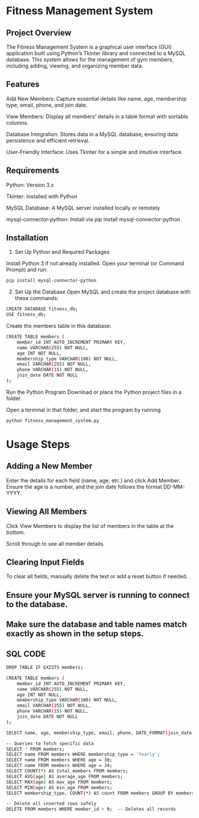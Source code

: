 # Fitness Management System

## Project Overview
The Fitness Management System is a graphical user interface (GUI) application built using Python’s Tkinter library and connected to a MySQL database. This system allows for the management of gym members, including adding, viewing, and organizing member data.

## Features

Add New Members: Capture essential details like name, age, membership type, email, phone, and join date.

View Members: Display all members’ details in a table format with sortable columns.

Database Integration: Stores data in a MySQL database, ensuring data persistence and efficient retrieval.

User-Friendly Interface: Uses Tkinter for a simple and intuitive interface.


## Requirements
Python: Version 3.x

Tkinter: Installed with Python

MySQL Database: A MySQL server installed locally or remotely

mysql-connector-python: Install via pip install mysql-connector-python

## Installation
1. Set Up Python and Required Packages

Install Python 3 if not already installed.
Open your terminal (or Command Prompt) and run:

```bash
pip install mysql-connector-python
```
2. Set Up the Database
Open MySQL and create the project database with these commands:
```bash
CREATE DATABASE fitness_db;
USE fitness_db;
```
Create the members table in this database:
```bash
CREATE TABLE members (
    member_id INT AUTO_INCREMENT PRIMARY KEY,
    name VARCHAR(255) NOT NULL,
    age INT NOT NULL,
    membership_type VARCHAR(100) NOT NULL,
    email VARCHAR(255) NOT NULL,
    phone VARCHAR(15) NOT NULL,
    join_date DATE NOT NULL
);
```
Run the Python Program
Download or place the Python project files in a folder.

Open a terminal in that folder, and start the program by running
```bash
python fitness_management_system.py
```

# Usage Steps
## Adding a New Member
Enter the details for each field (name, age, etc.) and click Add Member.
Ensure the age is a number, and the join date follows the format DD-MM-YYYY.

## Viewing All Members
Click View Members to display the list of members in the table at the bottom.

Scroll through to see all member details.

## Clearing Input Fields
To clear all fields, manually delete the text or add a reset button if needed.

## Ensure your MySQL server is running to connect to the database.

## Make sure the database and table names match exactly as shown in the setup steps.

## SQL CODE 
```bash
DROP TABLE IF EXISTS members;

CREATE TABLE members (
    member_id INT AUTO_INCREMENT PRIMARY KEY,
    name VARCHAR(255) NOT NULL,
    age INT NOT NULL,
    membership_type VARCHAR(100) NOT NULL,
    email VARCHAR(255) NOT NULL,
    phone VARCHAR(15) NOT NULL,
    join_date DATE NOT NULL
);

SELECT name, age, membership_type, email, phone, DATE_FORMAT(join_date, '%d-%m-%Y') AS join_date FROM members;

-- Queries to fetch specific data
SELECT * FROM members;
SELECT name FROM members WHERE membership_type = 'Yearly';
SELECT name FROM members WHERE age = 30;
SELECT name FROM members WHERE age = 34;
SELECT COUNT(*) AS total_members FROM members;
SELECT AVG(age) AS average_age FROM members;
SELECT MAX(age) AS max_age FROM members;
SELECT MIN(age) AS min_age FROM members;
SELECT membership_type, COUNT(*) AS count FROM members GROUP BY membership_type;

-- Delete all inserted rows safely
DELETE FROM members WHERE member_id > 0;  -- Deletes all records

```

